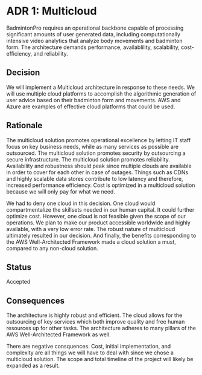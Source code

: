 # ADR 1: Multicloud 
BadmintonPro requires an operational backbone capable of processing significant amounts of user generated data, including computationally intensive video analytics that analyze body movements and badminton form. The architecture demands performance, availablility, scalability, cost-efficiency, and reliability.
## Decision 
We will implement a Multicloud architecture in response to these needs. We will use multiple cloud platforms to accomplish the algorithmic generation of user advice based on their badminton form and movements. AWS and Azure are examples of effective cloud platforms that could be used.
## Rationale 
The multicloud solution promotes operational excellence by letting IT staff focus on key business needs, while as many services as possible are outsourced.
The multicloud solution promotes security by outsourcing a secure infrastructure.
The multicloud solution promotes reliability. Availability and robustness should peak since multiple clouds are available in order to cover for each other in case of outages.
Things such as CDNs and highly scalable data stores contribute to low latency and therefore, increased performance efficiency.
Cost is optimized in a multicloud solution because we will only pay for what we need.

We had to deny one cloud in this decision. One cloud would compartmentalize the skillsets needed in our human capital. It could further optimize cost. However, one cloud is not feasible given the scope of our operations. We plan to make our product accessible worldwide and highly available, with a very low error rate. The robust nature of multicloud ultimately resulted in our decision. And finally, the benefits corresponding to the AWS Well-Architected Framework made a cloud solution a must, compared to any non-cloud solution.

## Status
Accepted

## Consequences
The architecture is highly robust and efficient. The cloud allows for the outsourcing of key services which both improve quality and free human resources up for other tasks. The architecture adheres to many pillars of the AWS Well-Architected Framework as well.

There are negative consquences. Cost, initial implementation, and complexity are all things we will have to deal with since we chose a multicloud solution. The scope and total timeline of the project will likely be expanded as a result.
